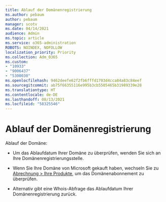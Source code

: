 ```yaml
---
title: Ablauf der Domänenregistrierung
ms.author: pebaum
author: pebaum
manager: scotv
ms.date: 04/14/2021
audience: Admin
ms.topic: article
ms.service: o365-administration
ROBOTS: NOINDEX, NOFOLLOW
localization_priority: Priority
ms.collection: Adm_O365
ms.custom:
- "10933"
- "9006437"
- "5300030"
ms.openlocfilehash: 9462deefe62f2fb6fffd1703d4cca84a83c84eef
ms.sourcegitcommit: ab75f66355116e995b3cb5505465b31989339e28
ms.translationtype: HT
ms.contentlocale: de-DE
ms.lasthandoff: 08/13/2021
ms.locfileid: "58325546"
---
```

# <a name="domain-registration-expiration"></a>Ablauf der Domänenregistrierung

Ablauf der Domäne: 

- Um das Ablaufdatum Ihrer Domäne zu überprüfen, wenden Sie sich an Ihre Domänenregistrierungsstelle.

- Wenn Sie Ihre Domäne von Microsoft gekauft haben, wechseln Sie zu [Abrechnung > Ihre Produkte](https://admin.microsoft.com/Adminportal/Home?source=applauncher#/subscriptions), um das Domänenabonnement zu überprüfen.

- Alternativ gibt eine Whois-Abfrage das Ablaufdatum Ihrer Domänenregistrierung zurück.